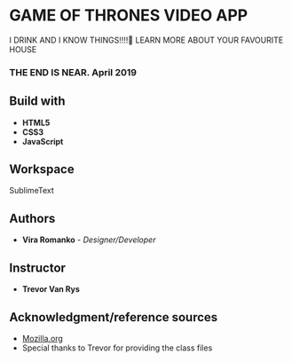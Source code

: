 # GAME OF THRONES VIDEO APP
I DRINK AND I KNOW THINGS!!!!:wine_glass:
LEARN MORE ABOUT YOUR FAVOURITE HOUSE
### THE END IS NEAR. April 2019



## Build with
* **HTML5**
* **CSS3**
* **JavaScript**


## Workspace
SublimeText

## Authors

* **Vira Romanko** - *Designer/Developer* 

## Instructor
* **Trevor Van Rys**

## Acknowledgment/reference sources
* [Mozilla.org](https://developer.mozilla.org/en-US/)
* Special thanks to Trevor for providing the class files
